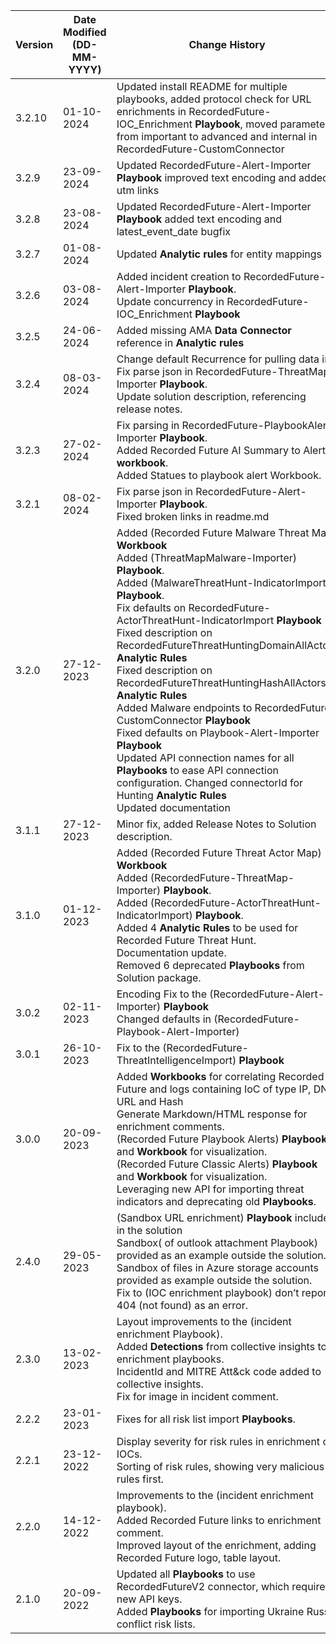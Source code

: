 | **Version** | **Date Modified (DD-MM-YYYY)** | **Change History**                          |
|-------------|--------------------------------|---------------------------------------------|
| 3.2.10       |  01-10-2024                    | Updated install README for multiple playbooks, added protocol check for URL enrichments in RecordedFuture-IOC_Enrichment **Playbook**, moved parameters from important to advanced and internal in RecordedFuture-CustomConnector|
| 3.2.9       |  23-09-2024                    | Updated RecordedFuture-Alert-Importer **Playbook** improved text encoding and added utm links  |
| 3.2.8       |  23-08-2024                    | Updated RecordedFuture-Alert-Importer **Playbook** added text encoding and latest_event_date bugfix  |
| 3.2.7       |  01-08-2024                    | Updated **Analytic rules** for entity mappings  |
| 3.2.6       |  03-08-2024                     | Added incident creation to RecordedFuture-Alert-Importer **Playbook**.<br/> Update concurrency in RecordedFuture-IOC_Enrichment **Playbook**  |
| 3.2.5       |  24-06-2024                    | Added missing AMA **Data Connector** reference in **Analytic rules**  |
| 3.2.4       |  08-03-2024                     | Change default Recurrence for pulling data in Fix parse json in RecordedFuture-ThreatMap-Importer **Playbook**.<br/> Update solution description, referencing release notes.  |
| 3.2.3       |  27-02-2024                     | Fix parsing in RecordedFuture-PlaybookAlert-Importer **Playbook**.<br/> Added Recorded Future AI Summary to Alert **workbook**.<br/> Added Statues to playbook alert Workbook. |
| 3.2.1       |  08-02-2024                     | Fix parse json in RecordedFuture-Alert-Importer **Playbook**.<br/> Fixed broken links in readme.md |
| 3.2.0       |  27-12-2023                    | Added (Recorded Future Malware Threat Map) **Workbook**<br/> Added (ThreatMapMalware-Importer) **Playbook**.<br/> Added (MalwareThreatHunt-IndicatorImport) **Playbook**.<br/> Fix defaults on RecordedFuture-ActorThreatHunt-IndicatorImport **Playbook** <br/> Fixed description on RecordedFutureThreatHuntingDomainAllActors **Analytic Rules**<br/> Fixed description on RecordedFutureThreatHuntingHashAllActors **Analytic Rules** <br/> Added Malware endpoints to RecordedFuture-CustomConnector **Playbook** <br/> Fixed defaults on Playbook-Alert-Importer **Playbook**<br/> Updated API connection names for all **Playbooks** to ease API connection configuration. Changed connectorId for Hunting **Analytic Rules** <br/>Updated documentation <br/> |
| 3.1.1       |  27-12-2023                    | Minor fix, added Release Notes to Solution description. |
| 3.1.0       |  01-12-2023                    | Added (Recorded Future Threat Actor Map) **Workbook**<br/> Added (RecordedFuture-ThreatMap-Importer) **Playbook**.<br/> Added (RecordedFuture-ActorThreatHunt-IndicatorImport) **Playbook**.<br/> Added 4 **Analytic Rules** to be used for Recorded Future Threat Hunt. <br/> Documentation update.<br/> Removed 6 deprecated **Playbooks** from Solution package. |
| 3.0.2       | 02-11-2023                     | Encoding Fix to the (RecordedFuture-Alert-Importer) **Playbook**<br/> Changed defaults in (RecordedFuture-Playbook-Alert-Importer) |
| 3.0.1       | 26-10-2023                     | Fix to the (RecordedFuture-ThreatIntelligenceImport) **Playbook**  |
| 3.0.0       | 20-09-2023                     | Added **Workbooks** for correlating Recorded Future and logs containing IoC of type IP, DNS, URL and Hash <br/> Generate Markdown/HTML response for enrichment comments.<br/> (Recorded Future Playbook Alerts) **Playbook** and  **Workbook** for visualization.<br/> (Recorded Future Classic Alerts) **Playbook** and **Workbook** for visualization.<br/> Leveraging new API for importing threat indicators and deprecating old **Playbooks**. | 
| 2.4.0       | 29-05-2023                     | (Sandbox URL enrichment) **Playbook** included in the solution <br/> Sandbox( of outlook attachment Playbook) provided as an example outside the solution. <br/> Sandbox of files in Azure storage accounts provided as example outside the solution. <br/> Fix to (IOC enrichment playbook) don’t report 404 (not found) as an error. |
| 2.3.0       | 13-02-2023                     | Layout improvements to the (incident enrichment Playbook). <br/>Added **Detections** from collective insights to enrichment playbooks.<br/>IncidentId and MITRE Att&ck code added to collective insights.<br/>Fix for image in incident comment. |
| 2.2.2       | 23-01-2023                     | Fixes for all risk list import **Playbooks**. |
| 2.2.1       | 23-12-2022                     | Display severity for risk rules in enrichment of IOCs.<br/>Sorting of risk rules, showing very malicious rules first. |
| 2.2.0       | 14-12-2022                     | Improvements to the (incident enrichment playbook).<br/>Added Recorded Future links to enrichment comment.<br/> Improved layout of the enrichment, adding Recorded Future logo, table layout. |
| 2.1.0       | 20-09-2022                     | Updated all **Playbooks** to use RecordedFutureV2 connector, which requires new API keys. <br/>Added **Playbooks** for importing Ukraine Russia conflict risk lists. |
